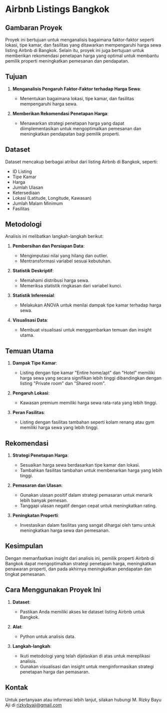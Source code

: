 # Airbnb Listings Bangkok

## Gambaran Proyek
Proyek ini bertujuan untuk menganalisis bagaimana faktor-faktor seperti lokasi, tipe kamar, dan fasilitas yang ditawarkan mempengaruhi harga sewa listing Airbnb di Bangkok. Selain itu, proyek ini juga bertujuan untuk memberikan rekomendasi penetapan harga yang optimal untuk membantu pemilik properti meningkatkan pemesanan dan pendapatan.

## Tujuan
1. **Menganalisis Pengaruh Faktor-Faktor terhadap Harga Sewa**:
   - Menentukan bagaimana lokasi, tipe kamar, dan fasilitas mempengaruhi harga sewa.

2. **Memberikan Rekomendasi Penetapan Harga**:
   - Menawarkan strategi penetapan harga yang dapat diimplementasikan untuk mengoptimalkan pemesanan dan meningkatkan pendapatan bagi pemilik properti.

## Dataset
Dataset mencakup berbagai atribut dari listing Airbnb di Bangkok, seperti:
- ID Listing
- Tipe Kamar
- Harga
- Jumlah Ulasan
- Ketersediaan
- Lokasi (Latitude, Longitude, Kawasan)
- Jumlah Malam Minimum
- Fasilitas

## Metodologi
Analisis ini melibatkan langkah-langkah berikut:
1. **Pembersihan dan Persiapan Data**:
   - Mengimputasi nilai yang hilang dan outlier.
   - Mentransformasi variabel sesuai kebutuhan.

2. **Statistik Deskriptif**:
   - Memahami distribusi harga sewa.
   - Memeriksa statistik ringkasan dari variabel kunci.

3. **Statistik Inferensial**:
   - Melakukan ANOVA untuk menilai dampak tipe kamar terhadap harga sewa.

4. **Visualisasi Data**:
   - Membuat visualisasi untuk menggambarkan temuan dan insight utama.

## Temuan Utama
1. **Dampak Tipe Kamar**:
   - Listing dengan tipe kamar "Entire home/apt" dan "Hotel" memiliki harga sewa yang secara signifikan lebih tinggi dibandingkan dengan listing "Private room" dan "Shared room".

2. **Pengaruh Lokasi**:
   - Kawasan premium memiliki harga sewa rata-rata yang lebih tinggi.

3. **Peran Fasilitas**:
   - Listing dengan fasilitas tambahan seperti kolam renang atau gym memiliki harga sewa yang lebih tinggi.

## Rekomendasi
1. **Strategi Penetapan Harga**:
   - Sesuaikan harga sewa berdasarkan tipe kamar dan lokasi.
   - Tambahkan fasilitas tambahan untuk membenarkan harga yang lebih tinggi.

2. **Pemasaran dan Ulasan**:
   - Gunakan ulasan positif dalam strategi pemasaran untuk menarik lebih banyak pemesan.
   - Tanggapi ulasan negatif dengan cepat untuk meningkatkan rating.

3. **Peningkatan Properti**:
   - Investasikan dalam fasilitas yang sangat dihargai oleh tamu untuk meningkatkan harga sewa dan pemesanan.

## Kesimpulan
Dengan memanfaatkan insight dari analisis ini, pemilik properti Airbnb di Bangkok dapat mengoptimalkan strategi penetapan harga, meningkatkan penawaran properti, dan pada akhirnya meningkatkan pendapatan dan tingkat pemesanan.

## Cara Menggunakan Proyek Ini
1. **Dataset**:
   - Pastikan Anda memiliki akses ke dataset listing Airbnb untuk Bangkok.
   
2. **Alat**:
   - Python untuk analisis data.

3. **Langkah-langkah**:
   - Ikuti metodologi yang telah dijelaskan di atas untuk mereplikasi analisis.
   - Gunakan visualisasi dan insight untuk menginformasikan strategi penetapan harga dan pemasaran.

## Kontak
Untuk pertanyaan atau informasi lebih lanjut, silakan hubungi M. Rizky Bayu Aji di rizkybyaji@gmail.com
